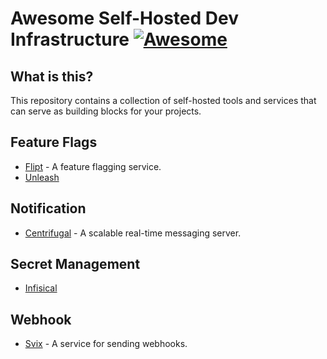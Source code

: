 # Awesome Self-Hosted Dev Infrastructure [![Awesome](https://awesome.re/badge-flat2.svg)](https://awesome.re)

## What is this?

This repository contains a collection of self-hosted tools and services that can serve as building blocks for your projects.

## Feature Flags

- [Flipt](https://github.com/flipt-io/flipt) - A feature flagging service.
- [Unleash](https://github.com/Unleash/unleash)

## Notification

- [Centrifugal](https://github.com/centrifugal/centrifugo) - A scalable real-time messaging server.

## Secret Management

- [Infisical](https://github.com/Infisical/infisical)

## Webhook

- [Svix](https://github.com/svix/svix-webhooks) - A service for sending webhooks.
